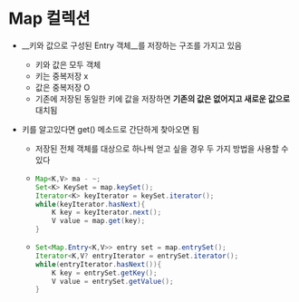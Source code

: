 # Map 컬렉션

* __키와 값으로 구성된 Entry 객체__를 저장하는 구조를 가지고 있음
  * 키와 값은 모두 객체
  * 키는 중복저장 x
  * 값은 중복저장 O
  * 기존에 저장된 동일한 키에 값을 저장하면 __기존의 값은 없어지고 새로운 값으로__ 대치됨

* 키를 알고있다면 get() 메소드로 간단하게 찾아오면 됨

  * 저장된 전체 객체를 대상으로 하나씩 얻고 싶을 경우 두 가지 방법을 사용할 수 있다	

  * ```java
    Map<K,V> ma - ~;
    Set<K> KeySet = map.keySet();
    Iterator<K> keyIterator = keySet.iterator();
    while(keyIterator.hasNext){
        K key = keyIterator.next();
        V value = map.get(key);
    }
    
    ```

  * ```java
    Set<Map.Entry<K,V>> entry set = map.entrySet();
    Iterator<K,V? entryIterator = entrySet.iterator();
    while(entryIterator.hasNext()){
        K key = entrySet.getKey();
        V value = entrySet.getValue();
    }
    ```

    

